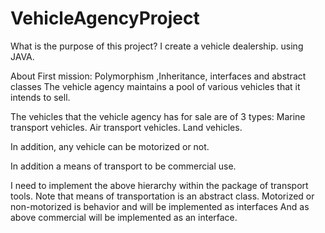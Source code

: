 # VehicleAgencyProject

What is the purpose of this project? I create a vehicle dealership. using JAVA.

About First mission: Polymorphism ,Inheritance, interfaces and abstract classes The vehicle agency maintains a pool of various vehicles that it intends to sell.

The vehicles that the vehicle agency has for sale are of 3 types: Marine transport vehicles. Air transport vehicles. Land vehicles.

In addition, any vehicle can be motorized or not.

In addition a means of transport to be commercial use.

I need to implement the above hierarchy within the package of transport tools. Note that means of transportation is an abstract class. Motorized or non-motorized is behavior and will be implemented as interfaces And as above commercial will be implemented as an interface.
